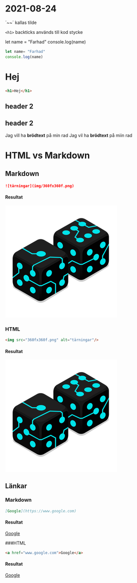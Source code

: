 # 2021-08-24

´~~´ kallas tilde

`<h1>` backticks används till kod stycke

let name = "Farhad"
console.log(name)

```javascript
let name= "Farhad"
console.log(name)
```

<h1>Hej</h1>


```html
<h1>Hej</h1>
```

## header 2
<h2>header 2</h2>

Jag vill ha <strong>brödtext</strong> på min rad 
Jag vil ha __brödtext__ på miin rad

# HTML vs Markdown

## Markdown

```Markdown
![tärningar](img/360fx360f.png)
```

#### Resultat

![tärningar](img/360fx360f.png)

### HTML

```html
<img src="360fx360f.png" alt="tärningar"/>
```
#### Resultat

<img src="img/360fx360f.png" alt="tärningar"/>

## Länkar

### Markdown


```markdown
[Google](https://www.google.com)

```

#### Resultat

[Google](https://www.google.com)

###HTML

```html
<a href="www.google.com">Google</a>
```

#### Resultat

<a href="https://www.google.com">Google</a>